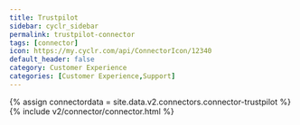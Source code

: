 ```yaml
---
title: Trustpilot
sidebar: cyclr_sidebar
permalink: trustpilot-connector
tags: [connector]
icon: https://my.cyclr.com/api/ConnectorIcon/12340
default_header: false
category: Customer Experience
categories: [Customer Experience,Support]
---
```

{% assign connectordata = site.data.v2.connectors.connector-trustpilot %}
{% include v2/connector/connector.html %}	